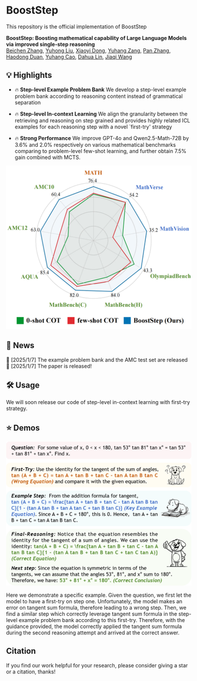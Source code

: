 # BoostStep
This repository is the official implementation of BoostStep

**BoostStep: Boosting mathematical capability of Large Language Models via improved single-step reasoning**\
[Beichen Zhang](https://beichenzbc.github.io), [Yuhong Liu](https://beichenzbc.github.io), [Xiaoyi Dong](https://lightdxy.github.io/), [Yuhang Zang](https://yuhangzang.github.io/), [Pan Zhang](https://panzhang0212.github.io/), [Haodong Duan](https://kennymckormick.github.io/), [Yuhang Cao](https://scholar.google.com/citations?user=sJkqsqkAAAAJ&hl=zh-CN&oi=sra), [Dahua Lin](http://dahua.site/), [Jiaqi Wang](https://myownskyw7.github.io/)

## 💡 Highlights
- 🔥 **Step-level Example Problem Bank** We develop a step-level example problem bank according to reasoning content instead of grammatical separation

- 🔥 **Step-level In-context Learning** We align the granularity between the retrieving and reasoning on step grained and provides highly related ICL examples for each reasoning step with a novel `first-try' strategy

- 🔥 **Strong Performance** We improve GPT-4o and Qwen2.5-Math-72B by 3.6\% and 2.0\% respectively on various mathematical benchmarks comparing to problem-level few-shot learning, and further obtain 7.5\% gain combined with MCTS.

<p align="center"> <a>  
<img src="./img/radar.png"  width="900" />
</a> </p>

## 📜 News
🚀 [2025/1/7] The example problem bank and the AMC test set are released
🚀 [2025/1/7] The paper is released!

## 🛠️ Usage

We will soon release our code of step-level in-context learning with first-try strategy.

## ⭐ Demos

<p align="center"> <a>  
<img src="./img/case.png"  width="900" />
</a> </p>

Here we demonstrate a specific example. Given the question, we first let the model to have a first-try on step one. Unfortunately, the model makes an error on tangent sum formula, therefore leading to a wrong step. Then, we find a similar step which correctly leverage tangent sum formula in the step-level example problem bank according to this first-try. Therefore, with the guidance provided, the model correctly applied the tangent sum formula during the second reasoning attempt and arrived at the correct answer.

## Citation
If you find our work helpful for your research, please consider giving a star or a citation, thanks!